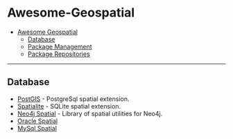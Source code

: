 # Awesome-Geospatial

- [Awesome Geospatial](#awesome-geospatial)
    - [Database](#database)
    - [Package Management](#package-management)
    - [Package Repositories](#package-repositories)
- - -

## Database

* [PostGIS](http://postgis.net/) - PostgreSql spatial extension.
* [Spatialite](http://www.gaia-gis.it/gaia-sins/) - SQLite spatial extension.
* [Neo4j Spatial](https://github.com/neo4j-contrib/spatial) - Library of spatial utilities for Neo4j.
* [Oracle Spatial](http://www.oracle.com/us/products/database/options/spatial/overview/index.html)
* [MySql Spatial](http://dev.mysql.com/doc/refman/5.7/en/spatial-extensions.html)

